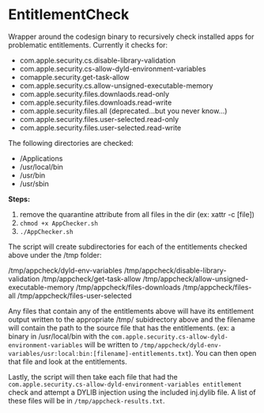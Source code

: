 # EntitlementCheck
Wrapper around the codesign binary to recursively check installed apps for problematic entitlements. Currently it checks for:

- com.apple.security.cs.disable-library-validation
- com.apple.security.cs-allow-dyld-environment-variables
- comapple.security.get-task-allow
- com.apple.security.cs.allow-unsigned-executable-memory
- com.apple.security.files.downlaods.read-only
- com.apple.security.files.downloads.read-write 
- com.apple.security.files.all (deprecated...but you never know...)
- com.apple.security.files.user-selected.read-only 
- com.apple.security.files.user-selected.read-write 

The following directories are checked:
- /Applications
- /usr/local/bin 
- /usr/bin 
- /usr/sbin

**Steps:**

1. remove the quarantine attribute from all files in the dir (ex: xattr -c [file])
2. `chmod +x AppChecker.sh`
3. `./AppChecker.sh `

The script will create subdirectories for each of the entitlements checked above under the /tmp folder:

/tmp/appcheck/dyld-env-variables
/tmp/appcheck/disable-library-validation
/tmp/appcheck/get-task-allow
/tmp/appcheck/allow-unsigned-executable-memory
/tmp/appcheck/files-downloads
/tmp/appcheck/files-all
/tmp/appcheck/files-user-selected

Any files that contain any of the entitlements above will have its entitlement output written to the appropriate /tmp/ subidrectory above and the filename will contain the path to the source file that has the entitlements. (ex: a binary in /usr/local/bin with the `com.apple.security.cs-allow-dyld-environment-variables` will be written to `/tmp/appcheck/dyld-env-variables/usr:local:bin:[filename]-entitlements.txt`). You can then open that file and look at the entitlements. 

Lastly, the script will then take each file that had the `com.apple.security.cs-allow-dyld-environment-variables entitlement` check and attempt a DYLIB injection using the included inj.dylib file. A list of these files will be in `/tmp/appcheck-results.txt`.
